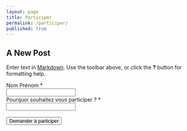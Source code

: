 ```yaml
---
layout: page
title: Participer
permalink: /participer/
published: true
---
```




## A New Post

Enter text in [Markdown](http://daringfireball.net/projects/markdown/). Use the toolbar above, or click the **?** button for formatting help.

<form action="https://getsimpleform.com/messages?form_api_token=ffa72814334bb7be308fd85fcbf37c6a" method="post">
  <!-- the redirect_to is optional, the form will redirect to the referrer on submission -->
  <input type='hidden' name='redirect_to' value='http://monjob.github.io/merci/' />
  <!-- all your input fields here.... -->
  <label class="control-label">Nom Prénom <span class="required">*</span></label><br>
  <input type='text' name='Nom et prénom' /><br>
  <label class="control-label">Pourquoi souhaitez vous participer ? <span class="required">*</span></label><br>
  <input type='textarea' name='Pourquoi participer' /><br><br>
  <input type='submit' value='Demander à participer' />
</form>
